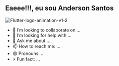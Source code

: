 ## Eaeee!!!, eu sou Anderson Santos
![Flutter-logo-animation-v1-2](https://user-images.githubusercontent.com/99498850/153687533-8ae2f0af-077d-4198-9b36-bb74b5530209.gif)
- 👯 I’m looking to collaborate on ...
- 🤔 I’m looking for help with ...
- 💬 Ask me about ...
- 📫 How to reach me: ...
- 😄 Pronouns: ...
- ⚡ Fun fact: ...
